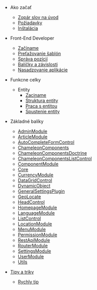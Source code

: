 - Ako začať
  - [Zopár slov na úvod](01-introduction.md)
  - [Požiadavky](02-requirements.md)
  - [Inštalácia](03-installation.md)
- Front-End Developer
  - [Začíname](Front-End/get-started.md)
  - [Preťažovanie šablón](Front-End/template-override.md)
  - [Správa pozícií](Front-End/positions-control.md)
  - [Balíčky a závislosti](Front-End/packages-dependencies.md)
  - [Nasadzovanie aplikácie](Front-End/build-deployment.md)

- Funkcne celky
    - Entity
        - [Zaciname](entities/01.md)
        - [Struktura entity](entities/02.md)
        - [Praca s entitou](entities/03.md)
        - [Spustenie entity](entities/04.md)

- Základné balíky
  - [AdminModule](AdminModule.md)
  - [ArticleModule](ArticleModule.md)
  - [AutoCompleteFormControl](AutoCompleteFormControl.md)
  - [ChameleonComponents](ChameleonComponents.md)
  - [ChameleonComponentsDoctrine](ChameleonComponentsDoctrine.md)
  - [ChameleonComponentsListControl](ChameleonComponentsListControl.md)
  - [ComponentModule](ComponentModule.md)
  - [Core](Core.md)
  - [CurrencyModule](CurrencyModule.md)
  - [DataGridControl](DataGridControl.md)
  - [DynamicObject](DynamicObject.md)
  - [GeneralSettingsPlugin](GeneralSettingsPlugin.md)
  - [GeoLocate](GeoLocate.md)
  - [HeadControl](HeadControl.md)
  - [HomepageModule](HomepageModule.md)
  - [LanguageModule](LanguageModule.md)
  - [ListControl](ListControl.md)
  - [LocationModule](LocationModule.md)
  - [MenuModule](MenuModule.md)
  - [PermissionModule](PermissionModule.md)
  - [RestApiModule](RestApiModule.md)
  - [RouterModule](RouterModule.md)
  - [SettingsModule](SettingsModule.md)
  - [UserModule](UserModule.md)
  - [Utils](Utils)

- [Tipy a triky](04-tips-and-tricks.md)
    - [Rychly tip](tip-n1.md)